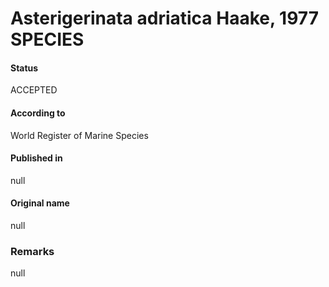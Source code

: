 Asterigerinata adriatica Haake, 1977 SPECIES
=======

#### Status
ACCEPTED

#### According to
World Register of Marine Species

#### Published in
null

#### Original name
null

### Remarks
null